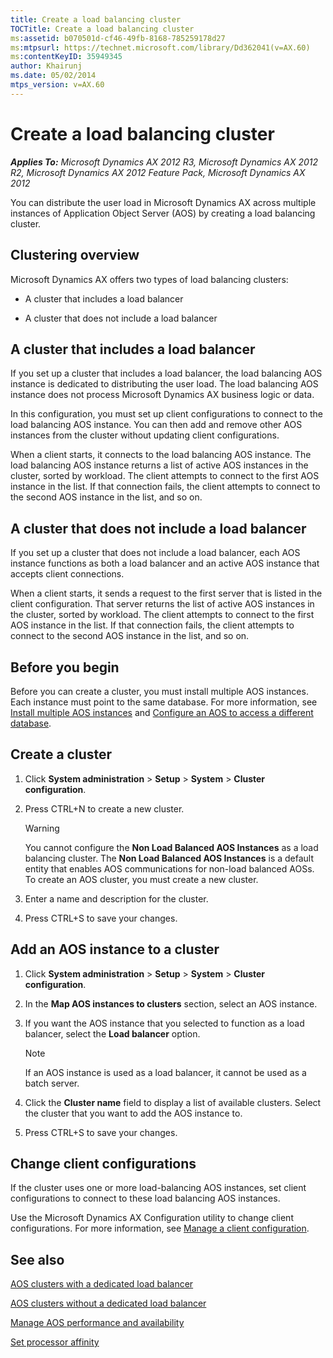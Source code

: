 ```yaml
---
title: Create a load balancing cluster
TOCTitle: Create a load balancing cluster
ms:assetid: b070501d-cf46-49fb-8168-785259178d27
ms:mtpsurl: https://technet.microsoft.com/library/Dd362041(v=AX.60)
ms:contentKeyID: 35949345
author: Khairunj
ms.date: 05/02/2014
mtps_version: v=AX.60
---
```


# Create a load balancing cluster 


_**Applies To:** Microsoft Dynamics AX 2012 R3, Microsoft Dynamics AX 2012 R2, Microsoft Dynamics AX 2012 Feature Pack, Microsoft Dynamics AX 2012_

You can distribute the user load in Microsoft Dynamics AX across multiple instances of Application Object Server (AOS) by creating a load balancing cluster.

## Clustering overview

Microsoft Dynamics AX offers two types of load balancing clusters:

  - A cluster that includes a load balancer

  - A cluster that does not include a load balancer

## A cluster that includes a load balancer

If you set up a cluster that includes a load balancer, the load balancing AOS instance is dedicated to distributing the user load. The load balancing AOS instance does not process Microsoft Dynamics AX business logic or data.

In this configuration, you must set up client configurations to connect to the load balancing AOS instance. You can then add and remove other AOS instances from the cluster without updating client configurations.

When a client starts, it connects to the load balancing AOS instance. The load balancing AOS instance returns a list of active AOS instances in the cluster, sorted by workload. The client attempts to connect to the first AOS instance in the list. If that connection fails, the client attempts to connect to the second AOS instance in the list, and so on.

## A cluster that does not include a load balancer

If you set up a cluster that does not include a load balancer, each AOS instance functions as both a load balancer and an active AOS instance that accepts client connections.

When a client starts, it sends a request to the first server that is listed in the client configuration. That server returns the list of active AOS instances in the cluster, sorted by workload. The client attempts to connect to the first AOS instance in the list. If that connection fails, the client attempts to connect to the second AOS instance in the list, and so on.

## Before you begin

Before you can create a cluster, you must install multiple AOS instances. Each instance must point to the same database. For more information, see [Install multiple AOS instances](install-multiple-aos-instances.md) and [Configure an AOS to access a different database](configure-an-aos-to-access-a-different-database.md).

## Create a cluster

1.  Click **System administration** \> **Setup** \> **System** \> **Cluster configuration**.

2.  Press CTRL+N to create a new cluster.
    

    > [!WARNING]
    > <P>You cannot configure the <STRONG>Non Load Balanced AOS Instances</STRONG> as a load balancing cluster. The <STRONG>Non Load Balanced AOS Instances</STRONG> is a default entity that enables AOS communications for non-load balanced AOSs. To create an AOS cluster, you must create a new cluster.</P>



3.  Enter a name and description for the cluster.

4.  Press CTRL+S to save your changes.

## Add an AOS instance to a cluster

1.  Click **System administration** \> **Setup** \> **System** \> **Cluster configuration**.

2.  In the **Map AOS instances to clusters** section, select an AOS instance.

3.  If you want the AOS instance that you selected to function as a load balancer, select the **Load balancer** option.
    

    > [!NOTE]
    > <P>If an AOS instance is used as a load balancer, it cannot be used as a batch server.</P>



4.  Click the **Cluster name** field to display a list of available clusters. Select the cluster that you want to add the AOS instance to.

5.  Press CTRL+S to save your changes.

## Change client configurations

If the cluster uses one or more load-balancing AOS instances, set client configurations to connect to these load balancing AOS instances.

Use the Microsoft Dynamics AX Configuration utility to change client configurations. For more information, see [Manage a client configuration](manage-a-client-configuration.md).

## See also

[AOS clusters with a dedicated load balancer](aos-clusters-with-a-dedicated-load-balancer.md)

[AOS clusters without a dedicated load balancer](aos-clusters-without-a-dedicated-load-balancer.md)

[Manage AOS performance and availability](manage-aos-performance-and-availability.md)

[Set processor affinity](set-processor-affinity.md)

  


